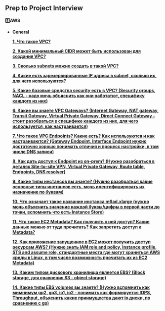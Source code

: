 ## Prep to Project Interview

**:one:AWS**
- **General**

    **[1. Что такое VPC?](../10-12/1.%20%D0%A7%D1%82%D0%BE%20%D1%82%D0%B0%D0%BA%D0%BE%D0%B5%20VPC%3F.md)**

    **[2. Какой минимальный CIDR может быть использован для создания VPC?](../10-12/2.%20%D0%9A%D0%B0%D0%BA%D0%BE%D0%B9%20%D0%BC%D0%B8%D0%BD%D0%B8%D0%BC%D0%B0%D0%BB%D1%8C%D0%BD%D1%8B%D0%B9%20CIDR%20%D0%BC%D0%BE%D0%B6%D0%B5%D1%82%20%D0%B1%D1%8B%D1%82%D1%8C%20%D0%B8%D1%81%D0%BF%D0%BE%D0%BB%D1%8C%D0%B7%D0%BE%D0%B2%D0%B0%D0%BD%20%D0%B4%D0%BB%D1%8F%20%D1%81%D0%BE%D0%B7%D0%B4%D0%B0%D0%BD%D0%B8%D1%8F%20VPC.md)**
    
    **[3. Сколько subnets можно создать в такой VPC?](../10-12/3.%20%D0%A1%D0%BA%D0%BE%D0%BB%D1%8C%D0%BA%D0%BE%20subnets%20%D0%BC%D0%BE%D0%B6%D0%BD%D0%BE%20%D1%81%D0%BE%D0%B7%D0%B4%D0%B0%D1%82%D1%8C%20%D0%B2%20%D1%82%D0%B0%D0%BA%D0%BE%D0%B9%20VPC.md)**
    
    **[4. Какие есть зарезервированные IP адреса в  subnet, сколько их, для чего используются?](../10-12/4.%20%D0%9A%D0%B0%D0%BA%D0%B8%D0%B5%20%D0%B5%D1%81%D1%82%D1%8C%20%D0%B7%D0%B0%D1%80%D0%B5%D0%B7%D0%B5%D1%80%D0%B2%D0%B8%D1%80%D0%BE%D0%B2%D0%B0%D0%BD%D0%BD%D1%8B%D0%B5%20IP%20%D0%B0%D0%B4%D1%80%D0%B5%D1%81%D0%B0%20%D0%B2%20%20subnet.md)**
    
    **[5. Какие базовые средства security есть в VPC? (Security groups, NACL -  надо мочь объяснить как они работатют, специфику каждого из них)](../10-12/5.%20%D0%9A%D0%B0%D0%BA%D0%B8%D0%B5%20%D0%B1%D0%B0%D0%B7%D0%BE%D0%B2%D1%8B%D0%B5%20%D1%81%D1%80%D0%B5%D0%B4%D1%81%D1%82%D0%B2%D0%B0%20security%20%D0%B5%D1%81%D1%82%D1%8C%20%D0%B2%20VPC.md)**
    
    **[6. Какие вы знаете VPC Gateways? (Internet Gateway, NAT gateway, Transit Gateway, Virtual Private Gateway, Direct Connect Gateway - стоит разобраться в специфике каждого из них, для чего используется, как настраивается)](../10-12/6.%20%D0%9A%D0%B0%D0%BA%D0%B8%D0%B5%20%D0%B2%D1%8B%20%D0%B7%D0%BD%D0%B0%D0%B5%D1%82%D0%B5%20VPC%20Gateways.md)**
    
    **[7. Что такое VPC Endpoints? Какие есть? Как используются и как настраиваются? (Gateway Endpoint, Interface  Endpoint нужно достаточно хорошо понимать отличия и процесс настройки, в том числе DNS записи)](../10-12/7.%20%D0%A7%D1%82%D0%BE%20%D1%82%D0%B0%D0%BA%D0%BE%D0%B5%20VPC%20Endpoints.md)**
    
    **[8. Как дать доступ к Endpoint из on-prem? (Нужно разобраться в деталях Site-to-site VPN, Virtual Private Gateway, Route table, Endpoints, DNS resolver)](../10-12/8.%20%D0%9A%D0%B0%D0%BA%20%D0%B4%D0%B0%D1%82%D1%8C%20%D0%B4%D0%BE%D1%81%D1%82%D1%83%D0%BF%20%D0%BA%20Endpoint%20%D0%B8%D0%B7%20on-prem.md)**
    
    **[9. Какие типы инстансов вы знаете? (Нужно разобраться какие основные типы инстансов есть, мочь идентифицировать их назначение по буквам)](../10-12/9.%20%D0%9A%D0%B0%D0%BA%D0%B8%D0%B5%20%D1%82%D0%B8%D0%BF%D1%8B%20%D0%B8%D0%BD%D1%81%D1%82%D0%B0%D0%BD%D1%81%D0%BE%D0%B2%20%D0%B2%D1%8B%20%D0%B7%D0%BD%D0%B0%D0%B5%D1%82%D0%B5.md)**
  
    **[10. Что означает такое название инстанса m6ad.xlarge (нужно мочь объяснить значение каждой буквы/цифры в первой части до точки, вспомнить что есть Instance Store)](../10-12/10.%20%D0%A7%D1%82%D0%BE%20%D0%BE%D0%B7%D0%BD%D0%B0%D1%87%D0%B0%D0%B5%D1%82%20%D1%82%D0%B0%D0%BA%D0%BE%D0%B5%20%D0%BD%D0%B0%D0%B7%D0%B2%D0%B0%D0%BD%D0%B8%D0%B5%20%D0%B8%D0%BD%D1%81%D1%82%D0%B0%D0%BD%D1%81%D0%B0%20m6ad.xlarge.md)**
    
    **[11. Что такое EC2 Metadata? Как получить к ней доступ? Какие данные можно от туда прочитать? Как запретить доступ к Metadata?](../10-12/11.%20%D0%A7%D1%82%D0%BE%20%D1%82%D0%B0%D0%BA%D0%BE%D0%B5%20EC2%20Metadata.md)**

    **[12. Как приложение запущенное в EC2 может получить доступ ресурсам AWS? (Нужно знать IAM role and policy, Instance profile, STS and assume role, стандартные места где могут храниться   AWS креды в Linux, в том числе возможность прочитать их из EC2 Metadata)](../10-12/12.%20%D0%9A%D0%B0%D0%BA%20%D0%BF%D1%80%D0%B8%D0%BB%D0%BE%D0%B6%D0%B5%D0%BD%D0%B8%D0%B5%20%D0%B7%D0%B0%D0%BF%D1%83%D1%89%D0%B5%D0%BD%D0%BD%D0%BE%D0%B5%20%D0%B2%20EC2%20%D0%BC%D0%BE%D0%B6%D0%B5%D1%82%20%D0%BF%D0%BE%D0%BB%D1%83%D1%87%D0%B8%D1%82%D1%8C%20%D0%B4%D0%BE%D1%81%D1%82%D1%83%D0%BF%20%D1%80%D0%B5%D1%81%D1%83%D1%80%D1%81%D0%B0%D0%BC%20AWS.md)**

    **[13. Каким типом дискового хранилища является EBS? (Block storage, для сравнения S3 -  object storage)](../10-12/13.%20%D0%9A%D0%B0%D0%BA%D0%B8%D0%BC%20%D1%82%D0%B8%D0%BF%D0%BE%D0%BC%20%D0%B4%D0%B8%D1%81%D0%BA%D0%BE%D0%B2%D0%BE%D0%B3%D0%BE%20%D1%85%D1%80%D0%B0%D0%BD%D0%B8%D0%BB%D0%B8%D1%89%D0%B0%20%D1%8F%D0%B2%D0%BB%D1%8F%D0%B5%D1%82%D1%81%D1%8F%20EBS.md)**

    **[14. Какие типы EBS volumes вы знаете? (Нужно вспомнить как мимнимум gp2, gp3, io1, io2 - понимать как формируется IOPS, Throughput,  объяснить какие приимущества дают io диски, по сравнению с gp)](../10-12/14.%20%D0%9A%D0%B0%D0%BA%D0%B8%D0%B5%20%D1%82%D0%B8%D0%BF%D1%8B%20EBS%20volumes%20%D0%B2%D1%8B%20%D0%B7%D0%BD%D0%B0%D0%B5%D1%82%D0%B5.md)**

